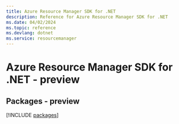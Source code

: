 ```yaml
---
title: Azure Resource Manager SDK for .NET
description: Reference for Azure Resource Manager SDK for .NET
ms.date: 04/02/2024
ms.topic: reference
ms.devlang: dotnet
ms.service: resourcemanager
---
```

# Azure Resource Manager SDK for .NET - preview
## Packages - preview
[!INCLUDE [packages](resource-manager-index.md)]